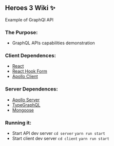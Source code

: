 ## Heroes 3 Wiki ✨
Example of GraphQl API

### The Purpose:
- GraphQL APIs capabilities demonstration

### Client Dependences:
- [React](https://github.com/facebook/react)
- [React Hook Form](https://github.com/react-hook-form/react-hook-form)
- [Apollo Client](https://github.com/apollographql/apollo-client)

### Server Dependences:
- [Apollo Server](https://github.com/apollographql/apollo-server)
- [TypeGraphQL](https://github.com/MichalLytek/type-graphql)
- [Mongoose](https://github.com/Automattic/mongoose)

### Running it:
- Start API dev server `cd server` `yarn run start` 
- Start client dev server `cd client` `yarn run start`
